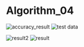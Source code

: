 # Algorithm_04
![accuracy_result](https://user-images.githubusercontent.com/97501226/173184382-f0d065de-1260-4f9c-9b8e-e6714f487435.png)
![test data](https://user-images.githubusercontent.com/97501226/173184475-0afa854d-a87d-47b0-bbe0-04ad9d4a73c2.png)

![result2](https://user-images.githubusercontent.com/97501226/173184201-87d876cf-97ce-4889-a8f8-7716e7f4a7f0.png)
![result](https://user-images.githubusercontent.com/97501226/173184144-40e65997-1968-443e-a12e-387e70b57a74.png)
